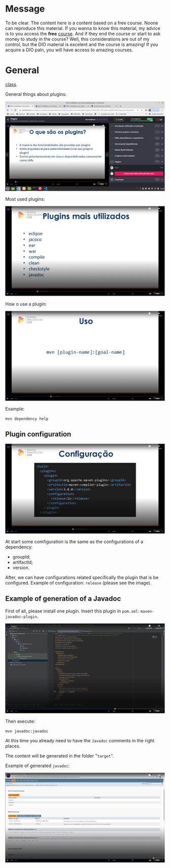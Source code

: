 # Message

To be clear. The content here is a content based on a free course. Noone can reproduce this material. If you wanna to know this material, my advice is to you access the **free** [course](https://web.dio.me/track/coding-the-future-claro-java-spring-boot). And if they end the course or start to ask money to study in the course? Well, this considerations are out of my control, but the DIO material is excelent and the course is amazing! If you acquire a DIO paln, you will have access to amazing courses.


# General

[class](https://web.dio.me/course/gerenciamento-de-dependencias-e-build-em-java-com-maven/learning/dce5d3ad-6da2-40f2-bc80-ebdfdb1d4f3d?back=/track/coding-the-future-claro-java-spring-boot&tab=undefined&moduleId=undefined).

General things about plugins:

![general things about plugins in Maven](images/general-plugins.png)

Most used plugins:

![most used plugins](images/most-used-plugins.png)

How o use a plugin:

![how to use a plugin](images/how-to-use-a-plugin.png)

Example:

```
mvn dependency help
```

## Plugin configuration

![plugin configuration](images/plugin-configuration.png)

At start some comfiguration is the same as the configurations of a dependency:

- groupId;
- artifactId;
- version.

After, we can have configurations related specifically the plugin that is be configured. Example of configuration: `release` (please see the image).

## Example of generation of a Javadoc

First of all, please install one plugin. Insert this plugin in `pom.xml`: `maven-javadoc-plugin`.

![javadoc plugin install](images/javadoc-plugin-install.png)

Then execute:

```
mvn javadoc:javadoc
```

At this time you already need to have the `Javadoc` comments in the right places.

The content will be generated in the folder "`target`".

Example of generated `javadoc`:

![javadoc example](images/javadoc-example.png)
